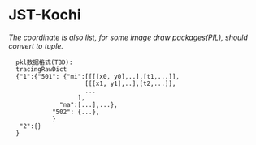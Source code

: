 # JST-Kochi
*The coordinate is also list, for some image draw packages(PIL), should convert to tuple.*

```text
  pkl数据格式(TBD):
  tracingRawDict
  {"1":{"501": {"mi":[[[[x0, y0],..],[t1,...]],
                     [[[x1, y1],..],[t2,...]],
                     ...
                   ],
              "na":[...],...}, 
            "502": {...},
            }
   "2":{}
  }
```

